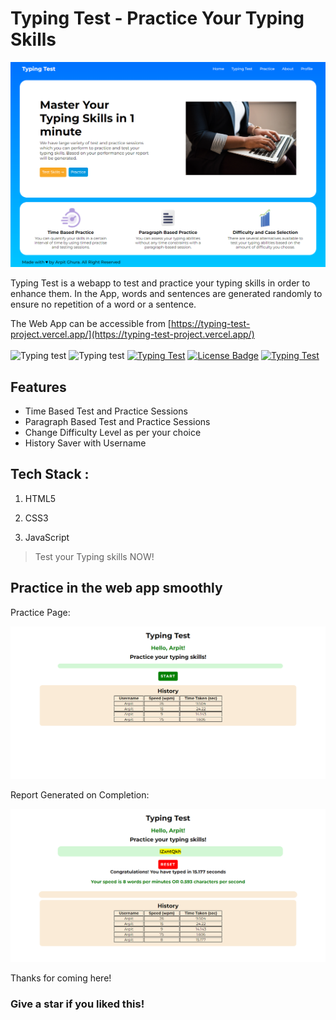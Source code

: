 #  Typing Test - Practice Your Typing Skills

<img src="./assets/Homepage.png">

Typing Test is a webapp to test and practice your typing skills in order to enhance them. In the App, words and sentences are generated randomly to ensure no repetition of a word or a sentence.

The Web App can be accessible from [https://typing-test-project.vercel.app/](https://typing-test-project.vercel.app/)</br></br>
![Typing test](https://img.shields.io/badge/Hacktoberfest-2022-blue?style=round-square&logo=Hacktoberfest&logoColor=black&link=https://hacktoberfest.com/)
![Typing test](https://img.shields.io/badge/Contribute-red?style=round-square&logo=Github&logoColor=black&link=https://github.com/arpitghura/typing-test)
[![Typing Test](https://img.shields.io/badge/Typing-Test-brightgreen.svg?style=flat-square)](https://makeapullrequest.com)
<a href="https://github.com/codemistic/hacktoberfest/blob/master/LICENSE"><img src="https://img.shields.io/github/license/codemistic/hacktoberfest?color=2b9348" alt="License Badge"/></a>
[![Typing Test](https://img.shields.io/badge/Codeof-Conduct-brightgreen.svg?style=flat-square)](https://github.com/arpitghura/typing-test/blob/main/CODE_OF_CONDUCT.md)

## Features 
<ul>
    <li>Time Based Test and Practice Sessions</li>
    <li>Paragraph Based Test and Practice Sessions</li>
    <li>Change Difficulty Level as per your choice</li>
    <li>History Saver with Username</li>
</ul>

## Tech Stack : 

1. HTML5

2. CSS3

3. JavaScript

> Test your Typing skills NOW!

## Practice in the web app smoothly

Practice Page:

<img src="./assets/practice.png">

Report Generated on Completion:

<img src="./assets/Report.png">

Thanks for coming here!
### Give a star if you liked this!
